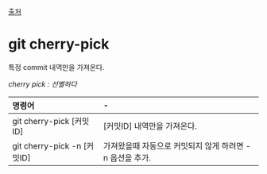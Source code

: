 [출처](https://tuwlab.com/ece/22218)

# git cherry-pick
특정 commit 내역만을 가져온다.

_cherry pick : 선별하다_

| 명령어 | - |
| :--------- | :--------- |
| git cherry-pick [커밋ID] | [커밋ID] 내역만을 가져온다. |
| git cherry-pick -n [커밋ID] | 가져왔을때 자동으로 커밋되지 않게 하려면 -n 옵션을 추가. |
